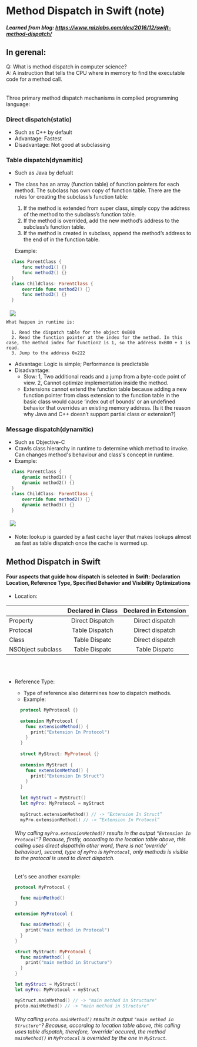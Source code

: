 # Method Dispatch in Swift (note)

##### Learned from blog: https://www.raizlabs.com/dev/2016/12/swift-method-dispatch/  

## In gerenal:
Q: What is method dispatch in computer science?  
A: A instruction that tells the CPU where in memory to find the executable code for a method call.
<br/>
<br/>
<br/>
Three primary method dispatch mechanisms in complied programming language:  
###  Direct dispatch(static)
  * Such as C++ by default
  * Advantage: Fastest
  * Disadvantage: Not good at subclassing
###  Table dispatch(dynamitic)
  * Such as Java by defualt
  * The class has an array (function table) of function pointers for each method. The subclass has own copy of function table. There are the rules for creating the subclass’s function table:
    1. If the method is extended from super class, simply copy the address of the method to the subclass’s function table.
    2. If the method is overrided, add the new method’s address to the subclass’s function table.
    3. If the method is created in subclass, append the method’s address to the end of in the function table.

    Example:  
    
```Swift    
  class ParentClass {  
      func method1() {}
      func method2() {}
  }
  class ChildClass: ParentClass {
      override func method2() {}
      func method3() {}
  } 
```  

<img src="http://www.raizlabs.com/dev/wp-content/uploads/sites/10/2016/12/virtual-dispatch.png" align="left" hspace="10" vspace="6">  
<br/>

    What happen in runtime is:
    
      1. Read the dispatch table for the object 0xB00  
      2. Read the function pointer at the index for the method. In this case, the method index for function2 is 1, so the address 0xB00 + 1 is read.
      3. Jump to the address 0x222  
      
  * Advantage: Logic is simple; Performance is predictable
  * Disadvantage: 
    * Slow: 1, Two additional reads and a jump from a byte-code point of view. 2, Cannot optimize implementation inside the method.
    * Extensions cannot extend the function table because adding a new function pointer from class extension to the function table in the basic class would cause ‘index out of bounds’ or an undefined behavior that overrides an existing memory address. [Is it the reason why Java and C++ doesn’t support partial class or extension?]

### Message dispatch(dynamitic)
  * Such as Objective-C
  * Crawls class hierarchy in runtime to determine which method to invoke. Can changes method's behaviour and class's concept in runtime.
  * Example:
```Swift    
  class ParentClass {  
      dynamic method1() {
      dynamic method2() {}
  }
  class ChildClass: ParentClass {
      override func method2() {}
      dynamic method3() {}
  } 
``` 
<img src="https://www.raizlabs.com/dev/wp-content/uploads/sites/10/2016/12/message-dispatch.png" hspace="10" vspace="6">
<br/>

  * Note: lookup is guarded by a fast cache layer that makes lookups almost as fast as table dispatch once the cache is warmed up.
    
    

## Method Dispatch in Swift
#### Four aspects that guide how dispatch is selected in Swift: Declaration Location, Reference Type, Specified Behavior and Visibility Optimizations

* Location: 

|                  | Declared in Class| Declared in Extension |
| ---------------  |:----------------:| :--------------------:|
| Property         | Direct Dispatch  | Direct dispatch       |
| Protocal         | Table Dispatch   | Direct dispatch       |
| Class            | Table Dispatc    | Direct dispatch       |
| NSObject subclass| Table Dispatc    | Table Dispatc         |


<br/><br/>
* Reference Type:  
  * Type of reference also determines how to dispatch methods. 
  * Example: 
  ```Swift
    protocol MyProtocol {}
    
    extension MyProtocol {
      func extensionMethod() {
        print("Extension In Protocol")
      }
    }
    
    struct MyStruct: MyProtocol {}
    
    extension MyStruct {
      func extensionMethod() {
        print("Extension In Struct")
      }
    }
 
    let myStruct = MyStruct()
    let myPro: MyProtocol = myStruct
    
    myStruct.extensionMethod() // -> “Extension In Struct”
    myPro.extensionMethod() // -> “Extension In Protocol”
  ```
  
  ###### Why calling `myPro.extensionMethod()` results in the output `“Extension In Protocol”`? Because, firstly, according to the location table above, this calling uses direct dispath(in other word, there is not 'override' behaviour), second, type of `myPro` is `MyProtocal`, only methods is visible to the protocal is used to direct dispatch.
  
  Let's see another example:
  ```Swift
  protocol MyProtocol {
  
    func mainMethod()
  }
  
  extension MyProtocol {
  
    func mainMethod() {
      print("main method in Protocal")
    }
  }
  
  struct MyStruct: MyProtocol {
    func mainMethod() {
      print("main method in Structure")
    }
  }
  
  let myStruct = MyStruct()
  let myPro: MyProtocol = myStruct
  
  myStruct.mainMethod() // -> "main method in Structure" 
  proto.mainMethod() // -> "main method in Structure" 

  ```
  ###### Why calling `proto.mainMethod()` results in output `"main method in Structure"`? Because, according to location table above, this calling uses table dispatch, therefore, 'override' occured, the method `mainMethod()` in `MyProtocal` is overrided by the one in `MyStruct`.


